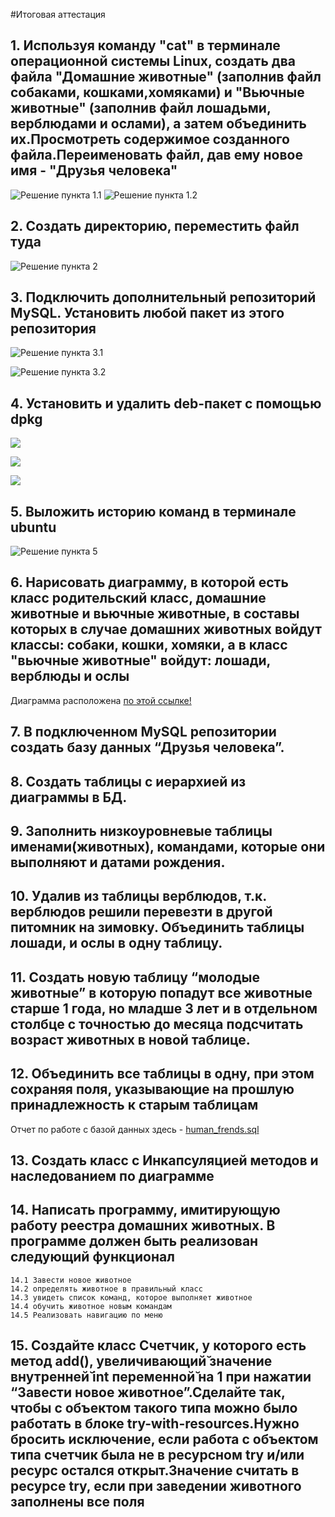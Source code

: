 #Итоговая аттестация

## 1. Используя команду "cat" в терминале операционной системы Linux, создать два файла "Домашние животные" (заполнив файл собаками, кошками,хомяками) и "Вьючные животные" (заполнив файл лошадьми, верблюдами и ослами), а затем объединить их.Просмотреть содержимое созданного файла.Переименовать файл, дав ему новое имя - "Друзья человека"

![Решение пункта 1.1](/Screen/Task1.1.Cat.png)
![Решение пункта 1.2](/Screen/Task1.Cat.png)


## 2. Создать директорию, переместить файл туда

![Решение пункта 2](/Screen/Task1-2.cat.mkdir.png)

## 3. Подключить дополнительный репозиторий MySQL. Установить любой пакет из этого репозитория

![Решение пункта 3.1](/Screen/3.1.png)

![Решение пункта 3.2](/Screen/3.2.png)

 

## 4. Установить и удалить deb-пакет с помощью dpkg

![](/Screen/Task4.1.dpkg.png)

![](/Screen/Task4.2.dpkg.png)

![](/Screen/Task4.3.dpkg.png)



## 5. Выложить историю команд в терминале ubuntu

![Решение пункта 5](/Screen/Task5.2History.png)

## 6. Нарисовать диаграмму, в которой есть класс родительский класс, домашние животные и вьючные животные, в составы которых в случае домашних животных войдут классы: собаки, кошки, хомяки, а в класс "вьючные животные" войдут: лошади, верблюды и ослы

Диаграмма расположена [по этой ссылке!](table_animal.drawio "Press me")

## 7. В подключенном MySQL репозитории создать базу данных “Друзья человека”. 
## 8. Создать таблицы с иерархией из диаграммы в БД. 
## 9. Заполнить низкоуровневые таблицы именами(животных), командами, которые они выполняют и датами рождения. 
## 10. Удалив из таблицы верблюдов, т.к. верблюдов решили перевезти в другой питомник на зимовку. Объединить таблицы лошади, и ослы в одну таблицу.
## 11. Создать новую таблицу “молодые животные” в которую попадут все животные старше 1 года, но младше 3 лет и в отдельном столбце с точностью до месяца подсчитать возраст животных в новой таблице. 
## 12. Объединить все таблицы в одну, при этом сохраняя поля, указывающие на прошлую принадлежность к старым таблицам

Отчет по работе с базой данных здесь - [human_frends.sql](human_frends.sql "Press me")

## 13. Создать класс с Инкапсуляцией методов и наследованием по диаграмме

## 14. Написать программу, имитирующую работу реестра домашних животных. В программе должен быть реализован следующий функционал

    14.1 Завести новое животное
    14.2 определять животное в правильный класс
    14.3 увидеть список команд, которое выполняет животное
    14.4 обучить животное новым командам
    14.5 Реализовать навигацию по меню

## 15. Создайте класс Счетчик, у которого есть метод add(), увеличивающий̆ значение внутренней̆ int переменной̆ на 1 при нажатии “Завести новое животное”.Сделайте так, чтобы с объектом такого типа можно было работать в блоке try-with-resources.Нужно бросить исключение, если работа с объектом типа счетчик была не в ресурсном try и/или ресурс остался открыт.Значение считать в ресурсе try, если при заведении животного заполнены все поля


